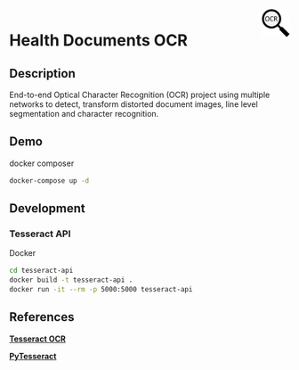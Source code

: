 <img style="float: right; width: 50px; height: 50px;" src="./docs/ocr.jpg" >

# Health Documents OCR

## Description

End-to-end Optical Character Recognition (OCR) project using multiple networks to detect, transform distorted document images, line level segmentation and character recognition.

## Demo

docker composer

```bash
docker-compose up -d
```

## Development

### Tesseract API

Docker

```bash
cd tesseract-api
docker build -t tesseract-api .
docker run -it --rm -p 5000:5000 tesseract-api
```

## References

[**Tesseract OCR**](https://github.com/tesseract-ocr/tesseract)

[**PyTesseract**](https://github.com/madmaze/pytesseract)
